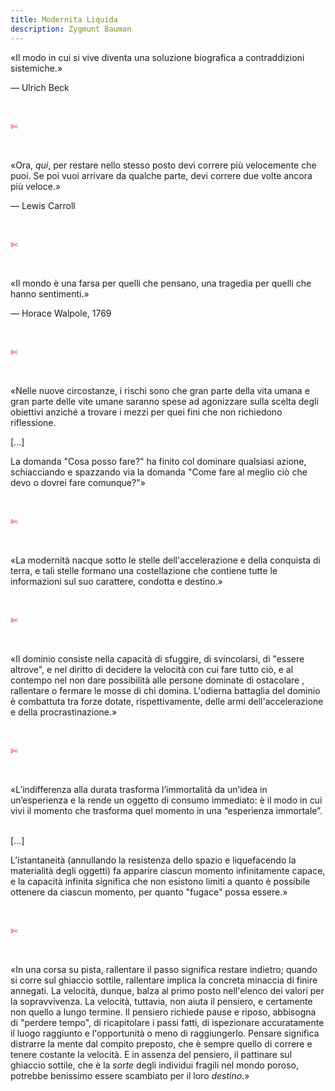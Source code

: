 ```yaml
---
title: Modernita Liquida
description: Zygmunt Bauman
---
```

«Il modo in cui si vive diventa una soluzione biografica a contraddizioni sistemiche.»
&nbsp;

— Ulrich Beck

&nbsp;

<span style="color:red">✄</span>

&nbsp;

«Ora, _qui_, per restare nello stesso posto devi correre più velocemente che puoi. Se poi vuoi arrivare da qualche parte, devi correre due volte ancora più veloce.»
&nbsp;

— Lewis Carroll

&nbsp;

<span style="color:red">✄</span>

&nbsp;

«Il mondo è una farsa per quelli che pensano, una tragedia per quelli che hanno sentimenti.»
&nbsp;

— Horace Walpole, 1769

&nbsp;

<span style="color:red">✄</span>

&nbsp;

«Nelle nuove circostanze, i rischi sono che gran parte della vita umana e gran parte delle vite umane saranno spese ad agonizzare sulla scelta degli obiettivi anziché a trovare i mezzi per quei fini che non richiedono riflessione.
&nbsp;

[...]
&nbsp;

La domanda "Cosa posso fare?" ha finito col dominare qualsiasi azione, schiacciando e spazzando via la domanda "Come fare al meglio ciò che devo o dovrei fare comunque?"»

&nbsp;

<span style="color:red">✄</span>

&nbsp;

«La modernità nacque sotto le stelle dell'accelerazione e della conquista di terra, e tali stelle formano una costellazione che contiene tutte le informazioni sul suo carattere, condotta e destino.»

&nbsp;

<span style="color:red">✄</span>

&nbsp;

«Il dominio consiste nella capacità di sfuggire, di svincolarsi, di "essere altrove", e nel diritto di decidere la velocità con cui fare tutto ciò, e al contempo nel non dare possibilità alle persone dominate di ostacolare , rallentare o fermare le mosse di chi domina. L'odierna battaglia del dominio è combattuta tra forze dotate, rispettivamente, delle armi dell'accelerazione e della procrastinazione.»

&nbsp;

<span style="color:red">✄</span>

&nbsp;

«L’indifferenza alla durata trasforma l’immortalità da un’idea in un’esperienza e la rende un oggetto di consumo immediato: è il modo in cui vivi il momento che trasforma quel momento in una “esperienza immortale”.
&nbsp;

[…]
&nbsp;

L’istantaneità (annullando la resistenza dello spazio e liquefacendo la materialità degli oggetti) fa apparire ciascun momento infinitamente capace, e la capacità infinita significa che non esistono limiti a quanto è possibile ottenere da ciascun momento, per quanto "fugace" possa essere.»

&nbsp;

<span style="color:red">✄</span>

&nbsp;

«In una corsa su pista, rallentare il passo significa restare indietro; quando si corre sul ghiaccio sottile, rallentare implica la concreta minaccia di finire annegati. La velocità, dunque, balza al primo posto nell'elenco dei valori per la sopravvivenza.
La velocità, tuttavia, non aiuta il pensiero, e certamente non quello a lungo termine. Il pensiero richiede pause e riposo, abbisogna di "perdere tempo", di ricapitolare i passi fatti, di ispezionare accuratamente il luogo raggiunto e l'opportunità o meno di raggiungerlo. Pensare significa distrarre la mente dal compito preposto, che è sempre quello di correre e tenere costante la velocità. E in assenza del pensiero, il pattinare sul ghiaccio sottile, che è la _sorte_ degli individui fragili nel mondo poroso, potrebbe benissimo essere scambiato per il loro _destino_.»
